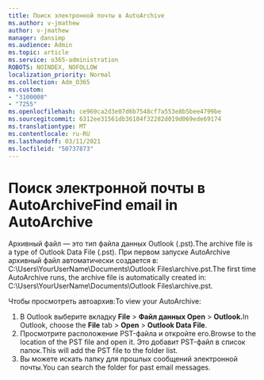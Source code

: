```yaml
---
title: Поиск электронной почты в AutoArchive
ms.author: v-jmathew
author: v-jmathew
manager: dansimp
ms.audience: Admin
ms.topic: article
ms.service: o365-administration
ROBOTS: NOINDEX, NOFOLLOW
localization_priority: Normal
ms.collection: Adm_O365
ms.custom:
- "3100008"
- "7255"
ms.openlocfilehash: ce969ca2d3e07d6b7548cf7a553e8b5bee4799be
ms.sourcegitcommit: 6312ee31561db36104f32282d019d069ede69174
ms.translationtype: MT
ms.contentlocale: ru-RU
ms.lasthandoff: 03/11/2021
ms.locfileid: "50737873"
---
```

# <a name="find-email-in-autoarchive"></a><span data-ttu-id="c0459-102">Поиск электронной почты в AutoArchive</span><span class="sxs-lookup"><span data-stu-id="c0459-102">Find email in AutoArchive</span></span>

<span data-ttu-id="c0459-103">Архивный файл — это тип файла данных Outlook (.pst).</span><span class="sxs-lookup"><span data-stu-id="c0459-103">The archive file is a type of Outlook Data File (.pst).</span></span> <span data-ttu-id="c0459-104">При первом запуске AutoArchive архивный файл автоматически создается в: C:\Users\YourUserName\Documents\Outlook Files\archive.pst.</span><span class="sxs-lookup"><span data-stu-id="c0459-104">The first time AutoArchive runs, the archive file is automatically created in: C:\Users\YourUserName\Documents\Outlook Files\archive.pst.</span></span>

<span data-ttu-id="c0459-105">Чтобы просмотреть автоархив:</span><span class="sxs-lookup"><span data-stu-id="c0459-105">To view your AutoArchive:</span></span>

1. <span data-ttu-id="c0459-106">В Outlook выберите вкладку **File** > **Файл данных Open**  >  **Outlook.**</span><span class="sxs-lookup"><span data-stu-id="c0459-106">In Outlook, choose the **File** tab > **Open** > **Outlook Data File**.</span></span>
2. <span data-ttu-id="c0459-107">Просмотрите расположение PST-файла и откройте его.</span><span class="sxs-lookup"><span data-stu-id="c0459-107">Browse to the location of the PST file and open it.</span></span> <span data-ttu-id="c0459-108">Это добавит PST-файл в список папок.</span><span class="sxs-lookup"><span data-stu-id="c0459-108">This will add the PST file to the folder list.</span></span>
3. <span data-ttu-id="c0459-109">Вы можете искать папку для прошлых сообщений электронной почты.</span><span class="sxs-lookup"><span data-stu-id="c0459-109">You can search the folder for past email messages.</span></span>

